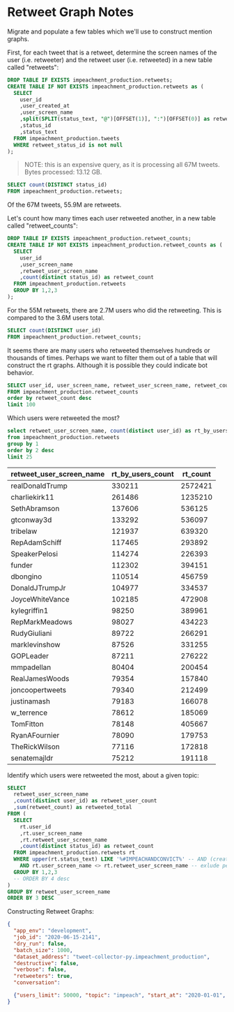 
# Retweet Graph Notes

Migrate and populate a few tables which we'll use to construct mention graphs.

First, for each tweet that is a retweet, determine the screen names of the user (i.e. retweeter) and the retweet user (i.e. retweeted) in a new table called "retweets":

```sql
DROP TABLE IF EXISTS impeachment_production.retweets;
CREATE TABLE IF NOT EXISTS impeachment_production.retweets as (
  SELECT
    user_id
    ,user_created_at
    ,user_screen_name
    ,split(SPLIT(status_text, "@")[OFFSET(1)], ":")[OFFSET(0)] as retweet_user_screen_name
    ,status_id
    ,status_text
  FROM impeachment_production.tweets
  WHERE retweet_status_id is not null
);
```

> NOTE: this is an expensive query, as it is processing all 67M tweets. Bytes processed: 13.12 GB.

```sql
SELECT count(DISTINCT status_id)
FROM impeachment_production.retweets;
```

Of the 67M tweets, 55.9M are retweets.

Let's count how many times each user retweeted another, in a new table called "retweet_counts":

```sql
DROP TABLE IF EXISTS impeachment_production.retweet_counts;
CREATE TABLE IF NOT EXISTS impeachment_production.retweet_counts as (
  SELECT
    user_id
    ,user_screen_name
    ,retweet_user_screen_name
    ,count(distinct status_id) as retweet_count
  FROM impeachment_production.retweets
  GROUP BY 1,2,3
);
```

For the 55M retweets, there are 2.7M users who did the retweeting. This is compared to the 3.6M users total.

```sql
SELECT count(DISTINCT user_id)
FROM impeachment_production.retweet_counts;
```

It seems there are many users who retweeted themselves hundreds or thousands of times. Perhaps we want to filter them out of a table that will construct the rt graphs. Although it is possible they could indicate bot behavior.

```sql
SELECT user_id, user_screen_name, retweet_user_screen_name, retweet_count
FROM impeachment_production.retweet_counts
order by retweet_count desc
limit 100
```

Which users were retweeted the most?

```sql
select retweet_user_screen_name, count(distinct user_id) as rt_by_users_count, count(distinct status_id) as rt_count
from impeachment_production.retweets
group by 1
order by 2 desc
limit 25
```


retweet_user_screen_name | rt_by_users_count | rt_count
--- | --- | ---
realDonaldTrump | 330211 | 2572421
charliekirk11 | 261486 | 1235210
SethAbramson | 137606 | 536125
gtconway3d | 133292 | 536097
tribelaw | 121937 | 639320
RepAdamSchiff | 117465 | 293892
SpeakerPelosi | 114274 | 226393
funder | 112302 | 394151
dbongino | 110514 | 456759
DonaldJTrumpJr | 104977 | 334537
JoyceWhiteVance | 102185 | 472908
kylegriffin1 | 98250 | 389961
RepMarkMeadows | 98027 | 434223
RudyGiuliani | 89722 | 266291
marklevinshow | 87526 | 331255
GOPLeader | 87211 | 276222
mmpadellan | 80404 | 200454
RealJamesWoods | 79354 | 157840
joncoopertweets | 79340 | 212499
justinamash | 79183 | 166078
w_terrence | 78612 | 185069
TomFitton | 78148 | 405667
RyanAFournier | 78090 | 179753
TheRickWilson | 77116 | 172818
senatemajldr | 75212 | 191118


Identify which users were retweeted the most, about a given topic:

```sql
SELECT
  retweet_user_screen_name
  ,count(distinct user_id) as retweet_user_count
  ,sum(retweet_count) as retweeted_total
FROM (
  SELECT
    rt.user_id
    ,rt.user_screen_name
    ,rt.retweet_user_screen_name
    ,count(distinct status_id) as retweet_count
  FROM impeachment_production.retweets rt
  WHERE upper(rt.status_text) LIKE '%#IMPEACHANDCONVICT%' -- AND (created_at BETWEEN  AND '{end_at}')
    AND rt.user_screen_name <> rt.retweet_user_screen_name -- exlude people retweeting themselves, right?
  GROUP BY 1,2,3
  -- ORDER BY 4 desc
)
GROUP BY retweet_user_screen_name
ORDER BY 3 DESC
```

Constructing Retweet Graphs:

```json
{
  "app_env": "development",
  "job_id": "2020-06-15-2141",
  "dry_run": false,
  "batch_size": 1000,
  "dataset_address": "tweet-collector-py.impeachment_production",
  "destructive": false,
  "verbose": false,
  "retweeters": true,
  "conversation":

  {"users_limit": 50000, "topic": "impeach", "start_at": "2020-01-01", "end_at": "2020-01-30"}
}
```

